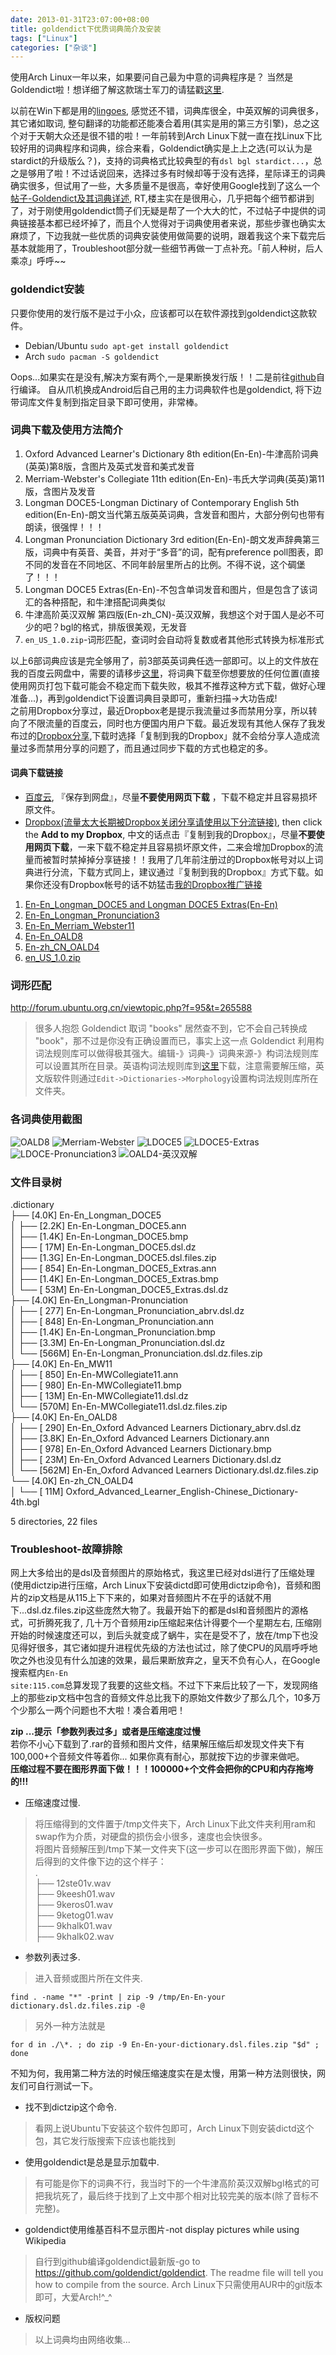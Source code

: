 ```yaml
---
date: 2013-01-31T23:07:00+08:00
title: goldendict下优质词典简介及安装
tags: ["Linux"]
categories: ["杂谈"]
---
```


使用Arch Linux一年以来，如果要问自己最为中意的词典程序是？ 当然是Goldendict啦！想详细了解这款瑞士军刀的请猛戳[这里](http://goldendict.org).   

以前在Win下都是用的[lingoes](www.lingoes.cn), 感觉还不错，词典库很全，中英双解的词典很多，其它诸如取词, 整句翻译的功能都还能凑合着用(其实是用的第三方引擎)，总之这个对于天朝大众还是很不错的啦！一年前转到Arch Linux下就一直在找Linux下比较好用的词典程序和词典，综合来看，Goldendict确实是上上之选(可以认为是stardict的升级版么？)，支持的词典格式比较典型的有`dsl bgl stardict...`，总之是够用了啦！不过话说回来，选择过多有时候却等于没有选择，星际译王的词典确实很多，但试用了一些，大多质量不是很高，幸好使用Google找到了这么一个[帖子-Goldendict及其词典详述](http://forum.ubuntu.org.cn/viewtopic.php?f=95&t=265588), RT,楼主实在是很用心，几乎把每个细节都讲到了，对于刚使用goldendict筒子们无疑是帮了一个大大的忙，不过帖子中提供的词典链接基本都已经坏掉了，而且个人觉得对于词典使用者来说，那些步骤也确实太麻烦了，下边我就一些优质的词典安装使用做简要的说明，跟着我这个来下载完后基本就能用了，Troubleshoot部分就一些细节再做一丁点补充。「前人种树，后人乘凉」呼呼~~   

### goldendict安装  
只要你使用的发行版不是过于小众，应该都可以在软件源找到goldendict这款软件。  

* Debian/Ubuntu `sudo apt-get install goldendict`  
* Arch `sudo pacman -S goldendict`  

Oops...如果实在是没有,解决方案有两个,一是果断换发行版！！二是前往[github](https://github.com/goldendict/goldendict)自行编译。 自从爪机换成Android后自己用的主力词典软件也是goldendict, 将下边带词库文件复制到指定目录下即可使用，非常棒。  

### 词典下载及使用方法简介   
1. Oxford Advanced Learner's Dictionary 8th edition(En-En)-牛津高阶词典(英英)第8版，含图片及英式发音和美式发音   
2. Merriam-Webster's Collegiate 11th edition(En-En)-韦氏大学词典(英英)第11版，含图片及发音    
3. Longman DOCE5-Longman Dictinary of Contemporary English 5th edition(En-En)-朗文当代第五版英英词典，含发音和图片，大部分例句也带有朗读，很强悍！！！  
4. Longman Pronunciation Dictionary 3rd edition(En-En)-朗文发声辞典第三版，词典中有英音、美音，并对于“多音”的词，配有preference poll图表，即不同的发音在不同地区、不同年龄层里所占的比例。不得不说，这个碉堡了！！！  
5. Longman DOCE5 Extras(En-En)-不包含单词发音和图片，但是包含了该词汇的各种搭配，和牛津搭配词典类似  
6. 牛津高阶英汉双解 第四版(En-zh\_CN)-英汉双解，我想这个对于国人是必不可少的吧？bgl的格式，排版很美观，无发音   
7. `en_US_1.0.zip`-词形匹配，查词时会自动将复数或者其他形式转换为标准形式

以上6部词典应该是完全够用了，前3部英英词典任选一部即可。以上的文件放在我的百度云网盘中，需要的请移步[这里](http://pan.baidu.com/share/link?shareid=443301&uk=3189859145)，将词典下载至你想要放的任何位置(直接使用网页打包下载可能会不稳定而下载失败，极其不推荐这种方式下载，做好心理准备...)，再到goldendict下设置词典目录即可，重新扫描->大功告成!   
之前用Dropbox分享过，最近Dropbox老是提示我流量过多而禁用分享，所以转向了不限流量的百度云，同时也方便国内用户下载。最近发现有其他人保存了我发布过的[Dropbox分享](https://www.dropbox.com/sh/bf1v7wthsl7pmbi/qt3D1kvFmv),下载时选择「复制到我的Dropbox」就不会给分享人造成流量过多而禁用分享的问题了，而且通过同步下载的方式也稳定的多。

#### 词典下载链接  
* [百度云](http://pan.baidu.com/share/link?shareid=443301&uk=3189859145), 『保存到网盘』，尽量**不要使用网页下载** ，下载不稳定并且容易损坏原文件。    
* [Dropbox(流量太大长期被Dropbox关闭分享请使用以下分流链接)](https://www.dropbox.com/sh/bf1v7wthsl7pmbi/qt3D1kvFmv), then click the **Add to my Dropbox**, 中文的话点击『复制到我的Dropbox』，尽量**不要使用网页下载**，一来下载不稳定并且容易损坏原文件，二来会增加Dropbox的流量而被暂时禁掉掉分享链接！！我用了几年前注册过的Dropbox帐号对以上词典进行分流，下载方式同上，建议通过『复制到我的Dropbox』方式下载。如果你还没有Dropbox帐号的话不妨猛击[我的Dropbox推广链接](http://db.tt/KS1HOz14)   

1. [En-En_Longman_DOCE5 and Longman DOCE5 Extras(En-En)](https://www.dropbox.com/sh/9nzxz0wpn0luuyv/AACR3Ilic05RorZSN1jrUEbDa)
2. [En-En_Longman_Pronunciation3](https://www.dropbox.com/sh/kb3bfzwzn5fd47q/AADbo8oo71Eg4Z-aDSRmR63Da)
3. [En-En_Merriam_Webster11](https://www.dropbox.com/sh/mxhfftm3w53be1t/AABnr3P0YkJygHemFRIM6Shaa)
4. [En-En_OALD8](https://www.dropbox.com/sh/3al89ktlc8dbohp/AAAbrXAkcaV6ScWedqMOiK1ka)
5. [En-zh_CN_OALD4](https://www.dropbox.com/sh/i2x1z3zwtw5dku8/AAABbE7edGQKNvZ6soFhnoG-a)
6. [en_US_1.0.zip](https://www.dropbox.com/s/dda9n4sok28wek7/en_US_1.0.zip)

### 词形匹配  
http://forum.ubuntu.org.cn/viewtopic.php?f=95&t=265588

> 很多人抱怨 Goldendict 取词 "books" 居然查不到，它不会自己转换成 "book"，那不过是你没有正确设置而已，事实上这一点 Goldendict 利用构词法规则库可以做得极其强大。编辑-》词典-》词典来源-》构词法规则库可以设置其所在目录。英语构词法规则库到[这里](https://www.dropbox.com/s/dda9n4sok28wek7/en_US_1.0.zip)下载，注意需要解压缩，英文版软件则通过`Edit->Dictionaries->Morphology`设置构词法规则库所在文件夹。

### 各词典使用截图  
![OALD8](/pictures/misc/2013-02-01_选区_001.png)
![Merriam-Webster](/pictures/misc/2013-02-01_选区_005.png)
![LDOCE5](/pictures/misc/2013-02-01_选区_003.png)
![LDOCE5-Extras](/pictures/misc/2013-02-01_选区_004.png)
![LDOCE-Pronunciation3](/pictures/misc/2013-02-01_选区_006.png)
![OALD4-英汉双解](/pictures/misc/2013-02-01_选区_002.png)

### 文件目录树  

.dictionary  
├── [4.0K] En-En\_Longman\_DOCE5   
│ ├── [2.2K] En-En-Longman\_DOCE5.ann  
│ ├── [1.4K] En-En-Longman\_DOCE5.bmp  
│ ├── [ 17M] En-En-Longman\_DOCE5.dsl.dz  
│ ├── [1.3G] En-En-Longman\_DOCE5.dsl.files.zip  
│ ├── [ 854] En-En-Longman\_DOCE5\_Extras.ann  
│ ├── [1.4K] En-En-Longman\_DOCE5\_Extras.bmp  
│ └── [ 53M] En-En-Longman\_DOCE5\_Extras.dsl.dz  
├── [4.0K] En-En\_Longman-Pronunciation  
│ ├── [ 277] En-En-Longman\_Pronunciation\_abrv.dsl.dz  
│ ├── [ 848] En-En-Longman\_Pronunciation.ann  
│ ├── [1.4K] En-En-Longman\_Pronunciation.bmp  
│ ├── [3.3M] En-En-Longman\_Pronunciation.dsl.dz  
│ └── [566M] En-En-Longman\_Pronunciation.dsl.dz.files.zip  
├── [4.0K] En-En\_MW11  
│ ├── [ 850] En-En-MWCollegiate11.ann  
│ ├── [ 980] En-En-MWCollegiate11.bmp  
│ ├── [ 13M] En-En-MWCollegiate11.dsl.dz  
│ └── [570M] En-En-MWCollegiate11.dsl.dz.files.zip  
├── [4.0K] En-En\_OALD8  
│ ├── [ 290] En-En\_Oxford Advanced Learners Dictionary\_abrv.dsl.dz  
│ ├── [3.8K] En-En\_Oxford Advanced Learners Dictionary.ann  
│ ├── [ 978] En-En\_Oxford Advanced Learners Dictionary.bmp  
│ ├── [ 23M] En-En\_Oxford Advanced Learners Dictionary.dsl.dz  
│ └── [562M] En-En\_Oxford Advanced Learners Dictionary.dsl.dz.files.zip  
└── [4.0K] En-zh\_CN\_OALD4  
│ └── [ 11M] Oxford\_Advanced\_Learner\_English-Chinese\_Dictionary-4th.bgl

5 directories, 22 files


### Troubleshoot-故障排除  
网上大多给出的是dsl及音频图片的原始格式，我这里已经对dsl进行了压缩处理(使用dictzip进行压缩，Arch Linux下安装dictd即可使用dictzip命令)，音频和图片的zip文档是从115上下下来的，如果对音频图片不在乎的话就不用下...dsl.dz.files.zip这些庞然大物了。我最开始下的都是dsl和音频图片的源格式，可折腾死我了, 几十万个音频用zip压缩起来估计得要个一个星期左右, 压缩刚开始的时候速度还可以，到后头就变成了蜗牛，实在是受不了，放在/tmp下也没见得好很多，其它诸如提升进程优先级的方法也试过，除了使CPU的风扇呼呼地吹之外也没见有什么加速的效果，最后果断放弃之，皇天不负有心人，在Google 搜索框内<code>En-En site:115.com</code>总算发现了我要的这些文档。不过下下来后比较了一下，发现网络上的那些zip文档中包含的音频文件总比我下的原始文件数少了那么几个，10多万个少那么一两个问题也不大啦！凑合着用吧！   

**zip ...提示「参数列表过多」或者是压缩速度过慢**  
若你不小心下载到了.rar的音频和图片文件，结果解压缩后却发现文件夹下有100,000+个音频文件等着你... 如果你真有耐心，那就按下边的步骤来做吧。  
**压缩过程不要在图形界面下做！！！100000+个文件会把你的CPU和内存拖垮的!!!**  

* 压缩速度过慢.  

> 将压缩得到的文件置于/tmp文件夹下，Arch Linux下此文件夹利用ram和swap作为介质，对硬盘的损伤会小很多，速度也会快很多。  
将图片音频解压到/tmp下某一文件夹下(这一步可以在图形界面下做)，解压后得到的文件像下边的这个样子：  
.    
├── 12ste01v.wav  
├── 9keesh01.wav  
├── 9keros01.wav  
├── 9ketog01.wav  
├── 9khalk01.wav  
├── 9khalk02.wav  

* 参数列表过多.  

> 进入音频或图片所在文件夹.

```
find . -name "*" -print | zip -9 /tmp/En-En-your dictionary.dsl.dz.files.zip -@
```

> 另外一种方法就是
```
for d in ./\*. ; do zip -9 En-En-your-dictionary.dsl.files.zip "$d" ; done
```

不知为何，我用第二种方法的时候压缩速度实在是太慢，用第一种方法则很快，网友们可自行测试一下。  

* 找不到dictzip这个命令.  

> 看网上说Ubuntu下安装这个软件包即可，Arch Linux下则安装dictd这个包，其它发行版搜索下应该也能找到   

* 使用goldendict是总是显示加载中.  

> 有可能是你下的词典不行，我当时下的一个牛津高阶英汉双解bgl格式的可把我坑死了，最后终于找到了上文中那个相对比较完美的版本(除了音标不完整)。  

* goldendict使用维基百科不显示图片-not display pictures while using Wikipedia  

> 自行到github编译goldendict最新版-go to https://github.com/goldendict/goldendict. The readme file will tell you how to compile from the source. Arch Linux下只需使用AUR中的git版本即可，大爱Arch!^_^    

* 版权问题  

> 以上词典均由网络收集...